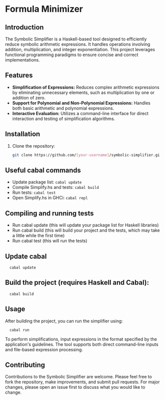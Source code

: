 # Formula Minimizer

## Introduction
The Symbolic Simplifier is a Haskell-based tool designed to efficiently reduce symbolic arithmetic expressions. It handles operations involving addition, multiplication, and integer exponentiation. This project leverages functional programming paradigms to ensure concise and correct implementations.

## Features
- **Simplification of Expressions:** Reduces complex arithmetic expressions by eliminating unnecessary elements, such as multiplication by one or addition of zero.
- **Support for Polynomial and Non-Polynomial Expressions:** Handles both basic arithmetic and polynomial expressions.
- **Interactive Evaluation:** Utilizes a command-line interface for direct interaction and testing of simplification algorithms.

## Installation
1. Clone the repository:
   ```bash
   git clone https://github.com/[your-username]/symbolic-simplifier.git

## Useful cabal commands

- Update package list: `cabal update`
- Compile Simplify.hs and tests: `cabal build`
- Run tests: `cabal test`
- Open Simplify.hs in GHCi: `cabal repl`

## Compiling and running tests
-  Run cabal update (this will update your package list for Haskell libraries)
-  Run cabal build (this will build your project and the tests, which may take a little while the first time)
-  Run cabal test (this will run the tests)

## Update cabal

      cabal update


## Build the project (requires Haskell and Cabal):

      cabal build


## Usage

After building the project, you can run the simplifier using:
     
      cabal run


To perform simplifications, input expressions in the format specified by the application's guidelines. The tool supports both direct command-line inputs and file-based expression processing.

## Contributing

Contributions to the Symbolic Simplifier are welcome. Please feel free to fork the repository, make improvements, and submit pull requests. For major changes, please open an issue first to discuss what you would like to change.
